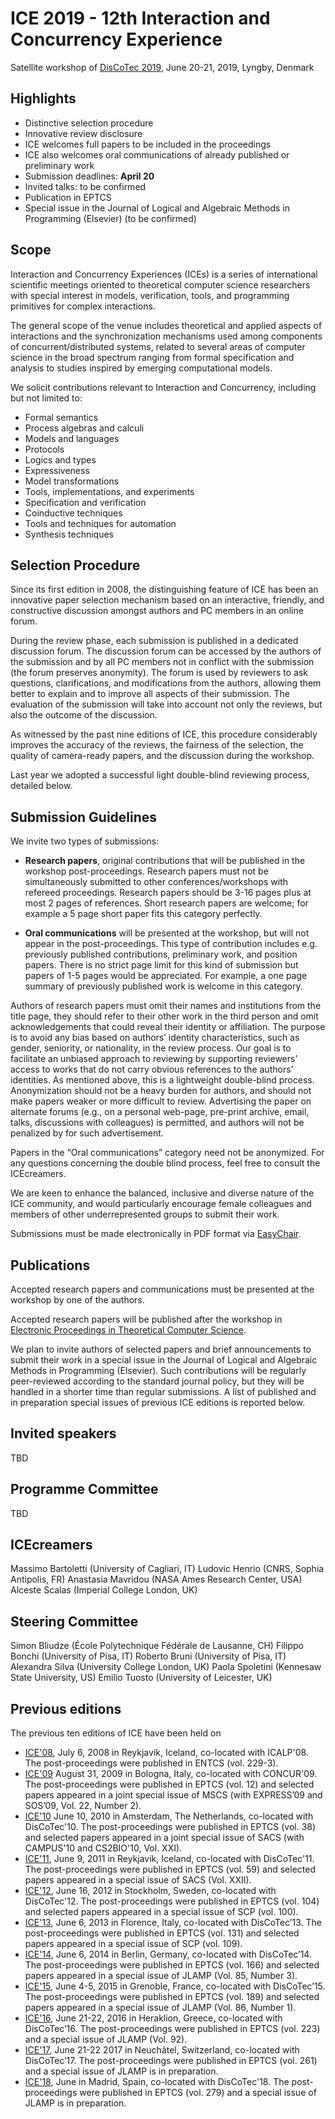 # ICE 2019 - 12th Interaction and Concurrency Experience
Satellite workshop of [DisCoTec 2019](https://www.discotec.org/2019/), June 20-21, 2019, Lyngby, Denmark

## Highlights
* Distinctive selection procedure
* Innovative review disclosure
* ICE welcomes full papers to be included in the proceedings
* ICE also welcomes oral communications of already published or preliminary work
* Submission deadlines: **April 20** 
* Invited talks: to be confirmed
* Publication in EPTCS
* Special issue in the Journal of Logical and Algebraic Methods in Programming (Elsevier) (to be confirmed)

## Scope
Interaction and Concurrency Experiences (ICEs) is a series of international scientific meetings oriented to theoretical computer science researchers with special interest in models, verification, tools, and programming primitives for complex interactions.

The general scope of the venue includes theoretical and applied aspects of interactions and the synchronization mechanisms used among components of concurrent/distributed systems, related to several areas of computer science in the broad spectrum ranging from formal specification and analysis to studies inspired by emerging computational models.

We solicit contributions relevant to Interaction and Concurrency, including but not limited to:
* Formal semantics
* Process algebras and calculi
* Models and languages
* Protocols
* Logics and types
* Expressiveness
* Model transformations
* Tools, implementations, and experiments
* Specification and verification
* Coinductive techniques
* Tools and techniques for automation
* Synthesis techniques

## Selection Procedure

Since its first edition in 2008, the distinguishing feature of ICE has been an innovative paper selection mechanism based on an interactive, friendly, and constructive discussion amongst authors and PC members in an online forum. 

During the review phase, each submission is published in a dedicated discussion forum. The discussion forum can be accessed by the authors of the submission and by all PC members not in conflict with the submission (the forum preserves anonymity). The forum is used by reviewers to ask questions, clarifications, and modifications from the authors, allowing them better to explain and to improve all aspects of their submission. The evaluation of the submission will take into account not only the reviews, but also the outcome of the discussion.

As witnessed by the past nine editions of ICE, this procedure considerably improves the accuracy of the reviews, the fairness of the selection, the quality of camera-ready papers, and the discussion during the workshop.

Last year we adopted a successful light double-blind reviewing process, detailed below.

## Submission Guidelines

We invite two types of submissions:

- **Research papers**, original contributions that will be published in the workshop post-proceedings. Research papers must not be simultaneously submitted to other conferences/workshops with refereed proceedings. Research papers should be 3-16 pages plus at most 2 pages of references. Short research papers are welcome; for example a 5 page short paper fits this category perfectly.

- **Oral communications** will be presented at the workshop, but will not appear in the post-proceedings. This type of contribution includes e.g. previously published contributions, preliminary work, and position papers. There is no strict page limit for this kind of submission but papers of 1-5 pages would be appreciated. For example, a one page summary of previously published work is welcome in this category.

Authors of research papers must omit their names and institutions from the title page, they should refer to their other work in the third person and omit acknowledgements that could reveal their identity or affiliation. The purpose is to avoid any bias based on authors’ identity characteristics, such as gender, seniority, or nationality, in the review process.  Our goal is to facilitate an unbiased approach to reviewing by supporting reviewers’ access to works that do not carry obvious references to the authors’ identities. As mentioned above, this is a lightweight double-blind process. Anonymization should not be a heavy burden for authors, and should not make papers weaker or more difficult to review. Advertising the paper on alternate forums (e.g., on a personal web-page, pre-print archive, email, talks, discussions with colleagues) is permitted, and authors will not be penalized by for such advertisement. 

Papers in the “Oral communications” category need not be anonymized.  For any questions concerning the double blind process, feel free to consult the ICEcreamers.  

We are keen to enhance the balanced, inclusive and diverse nature of the ICE community, and would particularly encourage female colleagues and members of other underrepresented groups to submit their work.

Submissions must be made electronically in PDF format via [EasyChair](https://easychair.org/conferences/?conf=ice20190).


## Publications

Accepted research papers and communications must be presented at the workshop by one of the authors.

Accepted research papers will be published after the workshop in [Electronic Proceedings in Theoretical Computer Science](http://eptcs.org/).

We plan to invite authors of selected papers and brief announcements to submit their work in a special issue in the Journal of Logical and Algebraic Methods in Programming (Elsevier). Such contributions will be regularly peer-reviewed according to the standard journal policy, but they will be handled in a shorter time than regular submissions. A list of published and in preparation special issues of previous ICE editions is reported below.


## Invited speakers 

TBD


## Programme Committee

TBD


## ICEcreamers

Massimo Bartoletti (University of Cagliari, IT)
Ludovic Henrio (CNRS, Sophia Antipolis, FR) 
Anastasia Mavridou (NASA Ames Research Center, USA)
Alceste Scalas (Imperial College London, UK)


## Steering Committee

Simon Bliudze (École Polytechnique Fédérale de Lausanne, CH)
Filippo Bonchi (University of Pisa, IT)
Roberto Bruni (University of Pisa, IT)
Alexandra Silva (University College London, UK)
Paola Spoletini (Kennesaw State University, US)
Emilio Tuosto (University of Leicester, UK)


## Previous editions

The previous ten editions of ICE have been held on
* [ICE'08](http://ice08.dimi.uniud.it/), July 6, 2008 in Reykjavik, Iceland, co-located with ICALP'08. The post-proceedings were published in ENTCS (vol. 229-3).
* [ICE'09](http://ice09.dimi.uniud.it/) August 31, 2009 in Bologna, Italy, co-located with CONCUR'09. The post-proceedings were published in EPTCS (vol. 12) and selected papers appeared in a joint special issue of MSCS (with EXPRESS’09 and SOS’09, Vol. 22, Number 2).
* [ICE'10](http://www.artist-embedded.org/artist/-ICE-10-.html) June 10, 2010 in Amsterdam, The Netherlands, co-located with DisCoTec'10. The post-proceedings were published in EPTCS (vol. 38) and selected papers appeared in a joint special issue of SACS (with CAMPUS'10 and CS2BIO'10, Vol. XXI).
* [ICE'11](http://www.artist-embedded.org/artist/-ICE-2011-.html), June 9, 2011 in Reykjavik, Iceland, co-located with DisCoTec'11. The post-proceedings were published in EPTCS (vol. 59) and selected papers appeared in a special issue of SACS (Vol. XXII).
* [ICE'12](http://www.artist-embedded.org/artist/Overview,2429.html), June 16, 2012 in Stockholm, Sweden, co-located with DisCoTec'12. The post-proceedings were published in EPTCS (vol. 104) and selected papers appeared in a special issue of SCP (vol. 100).
* [ICE'13](http://2013.discotec.org/workshops/ice2013/), June 6, 2013 in Florence, Italy, co-located with DisCoTec’13. The post-proceedings were published in EPTCS (vol. 131) and selected papers appeared in a special issue of SCP (vol. 109).
* [ICE'14](http://www.discotec2014.tu-berlin.de/workshops/ice-2014), June 6, 2014 in Berlin, Germany, co-located with DisCoTec’14. The post-proceedings were published in EPTCS (vol. 166) and selected papers appeared in a special issue of JLAMP (Vol. 85, Number 3).
* [ICE'15](http://discotec2015.inria.fr/workshops/ice-2015/), June 4-5, 2015 in Grenoble, France, co-located with DisCoTec’15. The post-proceedings were published in EPTCS (vol. 189) and selected papers appeared in a special issue of JLAMP (Vol. 86, Number 1).
* [ICE'16](http://2016.discotec.org/index713e.html), June 21-22, 2016 in Heraklion, Greece, co-located with DisCoTec’16. The post-proceedings were published in EPTCS (vol. 223) and a special issue of JLAMP (Vol. 92).
* [ICE'17](http://2017.discotec.org/workshops/ice-2017.html), June 21-22 2017 in Neuchâtel, Switzerland, co-located with DisCoTec’17. The post-proceedings were published in EPTCS (vol. 261) and a special issue of JLAMP is in preparation.
* [ICE'18](http://2018.discotec.org/cfp_w_ice.html), June in Madrid, Spain, co-located with DisCoTec'18. The post-proceedings were published in EPTCS (vol. 279) and a special issue of JLAMP is in preparation.
